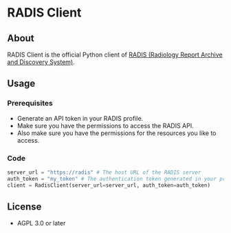 # RADIS Client

## About

RADIS Client is the official Python client of [RADIS (Radiology Report Archive and Discovery System)](https://github.com/openradx/radis).

## Usage

### Prerequisites

- Generate an API token in your RADIS profile.
- Make sure you have the permissions to access the RADIS API.
- Also make sure you have the permissions for the resources you like to access.

### Code

```python
server_url = "https://radis" # The host URL of the RADIS server
auth_token = "my_token" # The authentication token generated in your profile
client = RadisClient(server_url=server_url, auth_token=auth_token)
```

## License

- AGPL 3.0 or later
